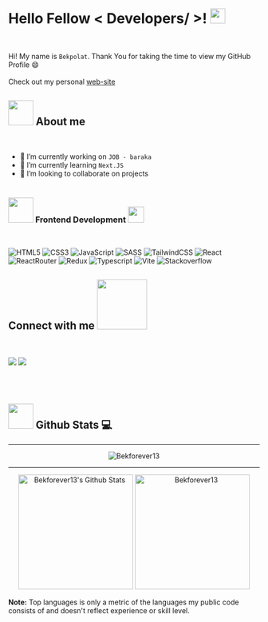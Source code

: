 <h1> Hello Fellow < Developers/ >! <img src = "https://raw.githubusercontent.com/MartinHeinz/MartinHeinz/master/wave.gif" width = 30px> </h1>
<p align='center'>
</p>
<br />

Hi! My name is `Bekpolat`. Thank You for taking the time to view my GitHub Profile 😄
<br />
<br />
Check out my personal [web-site](https://bekforever.vercel.app/)

## <picture><img src = "https://github.com/7oSkaaa/7oSkaaa/blob/main/Images/about_me.gif?raw=true" width = 50px></picture> About me

<br />

- 🔭 I’m currently working on `JOB - baraka`
- 🌱 I’m currently learning `Next.JS`
- 👯 I’m looking to collaborate on projects
  <br />
  <br />

### <picture> <img src = "https://github.com/7oSkaaa/7oSkaaa/blob/main/Images/Front_End.gif?raw=true" width = 50px> </picture> Frontend Development <img src = "https://media2.giphy.com/media/QssGEmpkyEOhBCb7e1/giphy.gif?cid=ecf05e47a0n3gi1bfqntqmob8g9aid1oyj2wr3ds3mg700bl&rid=giphy.gif" width = 32px>

<br />

![HTML5](https://img.shields.io/badge/HTML5-E34F26?style=for-the-badge&logo=html5&logoColor=white)
![CSS3](https://img.shields.io/badge/CSS3-1572B6?style=for-the-badge&logo=css3&logoColor=white)
![JavaScript](https://img.shields.io/badge/-JavaScript-F7DF1E?style=for-the-badge&logo=javascript&logoColor=fff)
![SASS](https://img.shields.io/badge/Sass-CC6699?style=for-the-badge&logo=sass&logoColor=white)
![TailwindCSS](https://img.shields.io/badge/Tailwind_CSS-38B2AC?style=for-the-badge&logo=tailwind-css&logoColor=white)
![React](https://img.shields.io/badge/React-20232A?style=for-the-badge&logo=react&logoColor=61DAFB)
![ReactRouter](https://img.shields.io/badge/React_Router-CA4245?style=for-the-badge&logo=react-router&logoColor=white)
![Redux](https://img.shields.io/badge/Redux-593D88?style=for-the-badge&logo=redux&logoColor=white)
![Typescript](https://shields.io/badge/TypeScript-3178C6?logo=TypeScript&logoColor=FFF&style=flat-square)
![Vite](https://img.shields.io/badge/-Vite-000?style=for-the-badge&logo=vite&logoColor=fff)
![Stackoverflow](https://aleen42.github.io/badges/src/stackoverflow.svg)

<h2> Connect with me <img src='https://raw.githubusercontent.com/ShahriarShafin/ShahriarShafin/main/Assets/handshake.gif' width="100px"> </h2>
<br />

<a href="https://instagram.com/bekforever13" target="blank"><img align="center"
      src="https://img.shields.io/badge/-Instagram-red?color=white&logo=instagram"
      /></a>
<a href="https://t.me/bekforever" target="blank"><img align="center"
      src="https://img.shields.io/badge/-telegram-red?color=white&logo=telegram&logoColor=32A8DE"
      /></a>

<br />
<br />

## <picture> <img src = "https://github.com/7oSkaaa/7oSkaaa/blob/main/Images/Statistics.gif?raw=true" width = 50px> </picture> Github Stats 💻

---

<p align="center">
<img src="https://github-readme-streak-stats.herokuapp.com/?user=Bekforever13" alt="Bekforever13" />
</p>

---

<p align="center">
    <a href="https://github.com/anuraghazra/github-readme-stats">
	    <img alt="Bekforever13's Github Stats" src="https://github-readme-stats.vercel.app/api?username=Bekforever13&show_icons=true&count_private=true&locale=en&layout=compact" height="230px"/></a>
	  <img src="https://github-readme-stats.vercel.app/api/top-langs?username=Bekforever13&langs_count=10&show_icons=true&locale=en&theme=tokyonight" alt="Bekforever13" height="230px"/>
<br/>

<b>Note:</b> Top languages is only a metric of the languages my public code consists of and doesn't reflect experience or skill level.

  </p>

